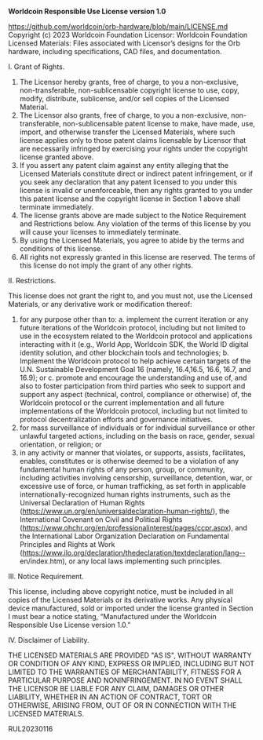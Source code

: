 **Worldcoin Responsible Use License version 1.0**

https://github.com/worldcoin/orb-hardware/blob/main/LICENSE.md
Copyright (c) 2023 Worldcoin Foundation
Licensor: Worldcoin Foundation
Licensed Materials: Files associated with Licensor’s designs for the Orb hardware, including specifications, CAD files, and documentation.


I. Grant of Rights.

  1. The Licensor hereby grants, free of charge, to you a non-exclusive, non-transferable, non-sublicensable copyright license to use, copy, modify, distribute, sublicense, and/or sell copies of the Licensed Material. 
  2. The Licensor also grants, free of charge, to you a non-exclusive, non-transferable, non-sublicensable patent license to make, have made, use, import, and otherwise transfer the Licensed Materials, where such license applies only to those patent claims licensable by Licensor that are necessarily infringed by exercising your rights under the copyright license granted above.
  3. If you assert any patent claim against any entity alleging that the Licensed Materials constitute direct or indirect patent infringement, or if you seek any declaration that any patent licensed to you under this license is invalid or unenforceable, then any rights granted to you under this patent license and the copyright license in Section 1 above shall terminate immediately.
  4. The license grants above are made subject to the Notice Requirement and Restrictions below. Any violation of the terms of this license by you will cause your licenses to immediately terminate. 
  5. By using the Licensed Materials, you agree to abide by the terms and conditions of this license. 
  6. All rights not expressly granted in this license are reserved. The terms of this license do not imply the grant of any other rights.

II. Restrictions.

This license does not grant the right to, and you must not, use the Licensed Materials, or any derivative work or modification thereof:

  1. for any purpose other than to:
    a. implement the current iteration or any future iterations of the Worldcoin protocol, including but not limited to use in the ecosystem related to the Worldcoin protocol and applications interacting with it (e.g., World App, Worldcoin SDK, the World ID digital identity solution, and other blockchain tools and technologies; 
    b. Implement the Worldcoin protocol to help achieve certain targets of the U.N. Sustainable Development Goal 16 (namely, 16.4,16.5, 16.6, 16.7, and 16.9); or
    c. promote and encourage the understanding and use of, and also to foster participation from third parties who seek to support and support any aspect (technical, control, compliance or otherwise) of, the Worldcoin protocol or the current implementation and all future implementations of the Worldcoin protocol, including but not limited to protocol decentralization efforts and governance initiatives.
  2. for mass surveillance of individuals or for individual surveillance or other unlawful targeted actions, including on the basis on race, gender, sexual orientation, or religion; or
  3. in any activity or manner that violates, or supports, assists, facilitates, enables, constitutes or is otherwise deemed to be a violation of any fundamental human rights of any person, group, or community, including activities involving censorship, surveillance, detention, war, or excessive use of force, or human trafficking, as set forth in applicable internationally-recognized human rights instruments, such as the Universal Declaration of Human Rights (https://www.un.org/en/universaldeclaration-human-rights/), the International Covenant on Civil and Political Rights (https://www.ohchr.org/en/professionalinterest/pages/ccpr.aspx), and the International Labor Organization Declaration on Fundamental Principles and Rights at Work (https://www.ilo.org/declaration/thedeclaration/textdeclaration/lang-- en/index.htm), or any local laws implementing such principles.

III. Notice Requirement.

This license, including above copyright notice, must  be included in all copies of the Licensed Materials or its derivative works. Any physical device manufactured, sold or imported under the license granted in Section I must bear a notice stating, “Manufactured under the Worldcoin Responsible Use License version 1.0.”

IV. Disclaimer of Liability. 

THE LICENSED MATERIALS ARE PROVIDED "AS IS", WITHOUT WARRANTY OR CONDITION OF ANY KIND, EXPRESS OR IMPLIED, INCLUDING BUT NOT LIMITED TO THE WARRANTIES OF MERCHANTABILITY, FITNESS FOR A PARTICULAR PURPOSE AND NONINFRINGEMENT. IN NO EVENT SHALL THE LICENSOR BE LIABLE FOR ANY CLAIM, DAMAGES OR OTHER LIABILITY, WHETHER IN AN ACTION OF CONTRACT, TORT OR OTHERWISE, ARISING FROM, OUT OF OR IN CONNECTION WITH THE LICENSED MATERIALS.


RUL20230116

